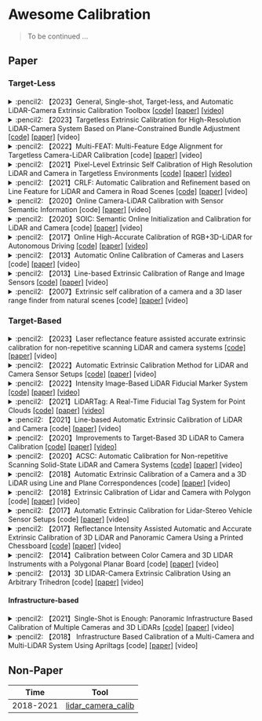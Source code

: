# Awesome Calibration

> To be continued ...

## Paper

### Target-Less

<details>
    <summary>:pencil2: 
        【2023】General, Single-shot, Target-less, and Automatic LiDAR-Camera Extrinsic Calibration Toolbox
    <a href="https://github.com/koide3/direct_visual_lidar_calibration">[code]</a>
    <a href="https://staff.aist.go.jp/k.koide/assets/pdf/icra2023.pdf">[paper]</a>
    <a href="https://www.youtube.com/watch?v=7TM7wGthinc">[video]</a>
    </summary>

:page_facing_up: RAL, :office: AIST (Japan)

</details>

<details>
    <summary>:pencil2: 
        【2023】Targetless Extrinsic Calibration for High-Resolution LiDAR-Camera System Based on Plane-Constrained Bundle Adjustment
    <a href="https://github.com/chenfeiyi/PBACalib">[code]</a>
    <a href="https://ieeexplore.ieee.org/abstract/document/9968080">[paper]</a>
    [video]
    </summary>

【PBACalib】 :page_facing_up: RAL，:office: HKUST and Unity-Drive Innovation

</details>

<details>
    <summary>:pencil2: 
        【2022】Multi-FEAT: Multi-Feature Edge Alignment for Targetless Camera-LiDAR Calibration
    [code]
    <a href="https://arxiv.org/pdf/2207.07228.pdf">[paper]</a>
    [video]
    </summary>

【Multi-FEAT】:page_facing_up: arXiv, :office: Technische Universiteit Delft (Netherlands)

</details>

<details>
    <summary>:pencil2: 
        【2021】Pixel-Level Extrinsic Self Calibration of High Resolution LiDAR and Camera in Targetless Environments
    <a href="https://github.com/hku-mars/livox_camera_calib">[code]</a>
    <a href="https://arxiv.org/abs/2103.01627">[paper]</a>
    <a href="https://youtu.be/e6Vkkasc4JI">[video]</a>
    </summary>

:page_facing_up: RAL, :office: HKU

</details>

<details>
    <summary>:pencil2: 
        【2021】CRLF: Automatic Calibration and Refinement based on Line Feature
for LiDAR and Camera in Road Scenes
    <a href="https://github.com/PJLab-ADG/SensorsCalibration/tree/master/lidar2camera">[code]</a>
    <a href="https://arxiv.org/pdf/2103.04558.pdf">[paper]</a>
    [video]
    </summary>

【CRLF】:page_facing_up: arXiv, :office: SenseTime

</details>

<details>
    <summary>:pencil2: 
        【2020】Online Camera-LiDAR Calibration with Sensor Semantic Information
    [code]
    <a href="https://ieeexplore.ieee.org/document/9196627">[paper]</a>
    [video]
    </summary>

:page_facing_up: ICRA, :office: Pony.AI and CMU

</details>

<details>
    <summary>:pencil2: 
        【2020】SOIC: Semantic Online Initialization and Calibration for LiDAR and Camera
    [code]
    <a href="https://arxiv.org/abs/2003.04260">[paper]</a>
    [video]
    </summary>

:page_facing_up: arXiv, :office: AIST (Japan)

</details>

<details>
    <summary>:pencil2: 
        【2017】Online High-Accurate Calibration of RGB+3D-LiDAR for Autonomous Driving
    <a href="">[code]</a>
    <a href="">[paper]</a>
    <a href="">[video]</a>
    </summary>

:page_facing_up: Image and Graphics (Springer), :office: XJTU

</details>

<details>
    <summary>:pencil2: 
        【2013】Automatic Online Calibration of Cameras and Lasers
    [code]
    <a href="https://www.roboticsproceedings.org/rss09/p29.pdf">[paper]</a>
    [video]
    </summary>

:page_facing_up: Robotics: Science and Systems,:office: Stanford

</details>


<details>
    <summary>:pencil2: 
        【2013】Line-based Extrinsic Calibration of Range and Image Sensors
    <a href="https://github.com/YBHkorea/Paper-Implementation/tree/542e038a3fbfa4ab48b2ad416e23aeadb27afe60/Extrinsic%20Calibration_Geiger2012">[code]</a>
    <a href="">[paper]</a>
    [video]
    </summary>

:page_facing_up: ICRA ，:office: CSIRO ICT (Austra)

</details>

<details>
    <summary>:pencil2: 
        【2007】Extrinsic self calibration of a camera and a 3D laser range finder from natural scenes
    [code]
    <a href="https://ieeexplore.ieee.org/document/4399276">[paper]</a>
    [video]
    </summary>

:page_facing_up: Conference on Intelligent Robots and Systems，:office: ETH

</details>

### Target-Based

<details>
    <summary>:pencil2: 
        【2023】Laser reflectance feature assisted accurate extrinsic calibration for non-repetitive scanning LiDAR and camera systems
    <a href="https://github.com/zhijianglu/RCLC">[code]</a>
    <a href="https://opg.optica.org/oe/viewmedia.cfm?uri=oe-30-10-16242&seq=0">[paper]</a>
    [video]
    </summary>

【RCLC】:page_facing_up: Optics Express，:office: BIT

</details>

<details>
    <summary>:pencil2: 
        【2022】Automatic Extrinsic Calibration Method for LiDAR and Camera Sensor Setups
    <a href="https://github.com/beltransen/velo2cam_calibration">[code]</a>
    <a href="https://ieeexplore.ieee.org/document/9733276">[paper]</a>
    [video]
    </summary>

:page_facing_up: TITS ，:office: UAM (Spain)

</details>

<details>
    <summary>:pencil2: 
        【2022】Intensity Image-Based LiDAR Fiducial Marker System
    <a href="https://github.com/York-SDCNLab/IILFM/tree/main">[code]</a>
    <a href="https://ieeexplore.ieee.org/document/9774900">[paper]</a>
    <a href="https://www.youtube.com/watch?v=AYBQHAEWBLM">[video]</a>
    </summary>

:page_facing_up: RAL，:office: York University(Canada)

</details>

<details>
    <summary>:pencil2: 
        【2021】LiDARTag: A Real-Time Fiducial Tag System for Point Clouds 
    <a href="https://github.com/UMich-BipedLab/LiDARTag">[code]</a>
    <a href="https://arxiv.org/abs/1908.10349">[paper]</a>
    <a href="https://www.brucebotstudio.com/lidartag">[video]</a>
    </summary>

:page_facing_up: RAL，:office: U-M

</details>

<details>
    <summary>:pencil2: 
        【2021】Line-based Automatic Extrinsic Calibration of LiDAR and Camera
    [code]
    <a href="https://ieeexplore.ieee.org/document/9561216">[paper]</a>
    [video]
    </summary>

:page_facing_up: ICRA，:office: THU

</details>

<details>
    <summary>:pencil2: 
        【2020】Improvements to Target-Based 3D LiDAR to Camera Calibration
    <a href="https://github.com/UMich-BipedLab/extrinsic_lidar_camera_calibration">[code]</a>
    <a href="https://arxiv.org/abs/1910.03126">[paper]</a>
    <a href="https://www.brucerobot.com/calibration">[video]</a>
    </summary>

:page_facing_up: IEEE Access, :office: U-M

</details>

<details>
    <summary>:pencil2: 
        【2020】ACSC: Automatic Calibration for Non-repetitive Scanning Solid-State
LiDAR and Camera Systems
    <a href="https://github.com/HViktorTsoi/ACSC">[code]</a>
    <a href="https://arxiv.org/pdf/2011.08516.pdf">[paper]</a>
    [video]
    </summary>

:page_facing_up: arXiv，:office: BUAA

</details>

<details>
    <summary>:pencil2: 
        【2018】Automatic Extrinsic Calibration of a Camera and a 3D LiDAR using Line and Plane Correspondences
    [code]
    <a href="https://ieeexplore.ieee.org/document/8593660">[paper]</a>
    [video]
    </summary>

:page_facing_up: IROS ，:office: CMU

</details>

<details>
    <summary>:pencil2: 
        【2018】Extrinsic Calibration of Lidar and Camera with Polygon 
    [code]
    <a href="https://ieeexplore.ieee.org/document/8665256">[paper]</a>
    [video]
    </summary>

:page_facing_up: ROBIO，:office: HKUST and Unity-Drive Innovation

</details>

<details>
    <summary>:pencil2: 
        【2017】Automatic Extrinsic Calibration for Lidar-Stereo Vehicle Sensor Setups
    [code]
    <a href="https://ieeexplore.ieee.org/document/8317829">[paper]</a>
    [video]
    </summary>

:page_facing_up: ITSC ，:office: UAM (Spain)

</details>

<details>
    <summary>:pencil2: 
        【2017】Reflectance Intensity Assisted Automatic and Accurate Extrinsic Calibration of 3D LiDAR and Panoramic Camera Using a Printed Chessboard
    <a href="https://github.com/mfxox/ILCC">[code]</a>
    <a href="https://www.mdpi.com/2072-4292/9/8/851">[paper]</a>
    [video]
    </summary>

:page_facing_up: Remote Sensing，:office: Nagoya University

</details>

<details>
    <summary>:pencil2: 
        【2014】Calibration between Color Camera and 3D LIDAR Instruments with a Polygonal Planar Board
    [code]
    <a href="https://www.mdpi.com/1424-8220/14/3/5333">[paper]</a>
    [video]
    </summary>

:page_facing_up: sensors ，:office: DGU (Korea)

</details>

<details>
    <summary>:pencil2: 
        【2013】3D LIDAR-Camera Extrinsic Calibration Using an Arbitrary Trihedron
    [code]
    <a href="https://www.mdpi.com/1424-8220/13/2/1902">[paper]</a>
    [video]
    </summary>

:page_facing_up: sensors，:office: ZJU

</details>

#### Infrastructure-based

<details>
    <summary>:pencil2: 
        【2021】Single-Shot is Enough: Panoramic Infrastructure Based Calibration of Multiple Cameras and 3D LiDARs
    <a href="https://github.com/alibaba/multiple-cameras-and-3D-LiDARs-extrinsic-calibration">[code]</a>
    <a href="https://arxiv.org/abs/2103.12941">[paper]</a>
    [video]
    </summary>

:page_facing_up: IROS, :office: Alibaba

</details>

<details>
    <summary>:pencil2: 
        【2018】 Infrastructure Based Calibration of a Multi-Camera and Multi-LiDAR System Using Apriltags
    [code]
    <a href="https://ieeexplore.ieee.org/document/8500646">[paper]</a>
    [video]
    </summary>

:page_facing_up: IV，:office: Baidu

</details>

## Non-Paper

|   Time    |                                    Tool                                     |
|:---------:|:---------------------------------------------------------------------------:|
| 2018-2021 | [lidar_camera_calib](https://github.com/icameling/lidar_camera_calibration) |